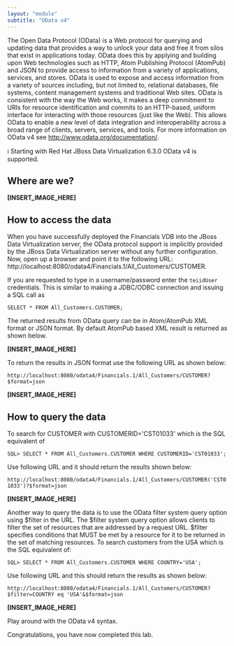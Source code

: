 ```yaml
---
layout: "module"
subtitle: "OData v4"
---
```


The Open Data Protocol (OData) is a Web protocol for querying and updating data that provides a way to unlock your data and free it from silos that exist in applications today. OData does this by applying and building upon Web technologies such as HTTP, Atom Publishing Protocol (AtomPub) and JSON to provide access to information from a variety of applications, services, and stores. OData is used to expose and access information from a variety of sources including, but not limited to, relational databases, file systems, content management systems and traditional Web sites. OData is consistent with the way the Web works, it makes a deep commitment to URIs for resource identification and commits to an HTTP-based, uniform interface for interacting with those resources (just like the Web). This allows OData to enable a new level of data integration and interoperability across a broad range of clients, servers, services, and tools. For more information on OData v4 see http://www.odata.org/documentation/.

:information_source: Starting with Red Hat JBoss Data Virtualization 6.3.0 OData v4 is supported.

## Where are we?

**[INSERT_IMAGE_HERE]**

## How to access the data

When you have successfully deployed the Financials VDB into the JBoss Data Virtualization server, the OData protocol support is implicitly provided by the JBoss Data Virtualization server without any further configuration. Now, open up a browser and point it to the following URL: http://localhost:8080/odata4/Financials.1/All_Customers/CUSTOMER.

If you are requested to type in a username/password enter the `teiidUser` credentials. This is similar to making a JDBC/ODBC connection and issuing a SQL call as

```
SELECT * FROM All_Customers.CUSTOMER;
```

The returned results from OData query can be in Atom/AtomPub XML format or JSON format. By default AtomPub based XML result is returned as shown below.

**[INSERT_IMAGE_HERE]**

To return the results in JSON format use the following URL as shown below:

`http://localhost:8080/odata4/Financials.1/All_Customers/CUSTOMER?$format=json`

**[INSERT_IMAGE_HERE]**

## How to query the data

To search for CUSTOMER with CUSTOMERID='CST01033' which is the SQL equivalent of

```
SQL> SELECT * FROM All_Customers.CUSTOMER WHERE CUSTOMERID='CST01033';
```

Use following URL and it should return the results shown below:

`http://localhost:8080/odata4/Financials.1/All_Customers/CUSTOMER('CST01033')?$format=json`

**[INSERT_IMAGE_HERE]**

Another way to query the data is to use the OData filter system query option using $filter in the URL. The $filter system query option allows clients to filter the set of resources that are addressed by a request URL. $filter specifies conditions that MUST be met by a resource for it to be returned in the set of matching resources. To search customers from the USA which is the SQL equivalent of:

```
SQL> SELECT * FROM All_Customers.CUSTOMER WHERE COUNTRY='USA';
```

Use following URL and this should return the results as shown below:

`http://localhost:8080/odata4/Financials.1/All_Customers/CUSTOMER?$filter=COUNTRY eq 'USA'&$format=json`

**[INSERT_IMAGE_HERE]**

Play around with the OData v4 syntax.

Congratulations, you have now completed this lab.
